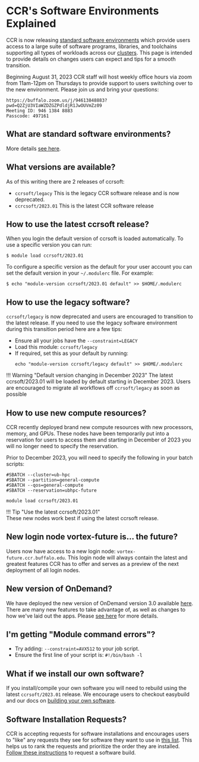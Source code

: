 # CCR's Software Environments Explained  

CCR is now releasing [standard software environments](../software/releases.md) which
provide users access to a large suite of software programs, libraries, and
toolchains supporting all types of workloads across our [clusters](../hpc/clusters.md).
This page is intended to provide details on changes users can expect and tips
for a smooth transition.

Beginning August 31, 2023 CCR staff will host weekly office hours via zoom from
11am-12pm on Thursdays to provide support to users switching over to the new
environment.  Please join us and bring your questions:

```
https://buffalo.zoom.us/j/94613848883?pwd=Q2ZjU3VIaWZDZGZPdldjR1JwOUVmZz09 
Meeting ID: 946 1384 8883 
Passcode: 497161 
```

## What are standard software environments?

More details [see here](../software/releases.md).

## What versions are available?

As of this writing there are 2 releases of ccrsoft:

- `ccrsoft/legacy` This is the legacy CCR software release and is now deprecated. 
- `ccrcsoft/2023.01` This is the latest CCR software release

## How to use the latest ccrsoft release?

When you login the default version of ccrsoft is loaded automatically. To use a
specific version you can run:

```
$ module load ccrsoft/2023.01
```

To configure a specific version as the default for your user account you can
set the default version in your `~/.modulerc` file. For example: 

```
$ echo "module-version ccrsoft/2023.01 default" >> $HOME/.modulerc
```

## How to use the legacy software?

`ccrsoft/legacy` is now deprecated and users are encouraged to transition to
the latest release. If you need to use the legacy software environment  during
this transition period here are a few tips:

- Ensure all your jobs have the `--constraint=LEGACY`
- Load this module: `ccrsoft/legacy`
- If required, set this as your default by running:
  ```
  echo "module-version ccrsoft/legacy default" >> $HOME/.modulerc
  ```

!!! Warning "Default version changing in December 2023"
    The latest ccrsoft/2023.01 will be loaded by default starting in December
    2023. Users are encouraged to migrate all workflows off `ccrsoft/legacy` as
    soon as possible

## How to use new compute resources?

CCR recently deployed brand new compute resources with new processors, memory,
and GPUs. These nodes have been temporarily put into a reservation for users to
access them and starting in December of 2023 you will no longer need to specify
the reservation. 

Prior to December 2023, you will need to specify the following in your batch
scripts: 

```
#SBATCH --cluster=ub-hpc
#SBATCH --partition=general-compute
#SBATCH --qos=general-compute
#SBATCH --reservation=ubhpc-future

module load ccrsoft/2023.01
```

!!! Tip "Use the latest ccrsoft/2023.01"  
    These new nodes work best if using the latest ccrsoft release. 

## New login node vortex-future is... the future?

Users now have access to a new login node: `vortex-future.ccr.buffalo.edu`.
This login node will always contain the latest and greatest features CCR has to
offer and serves as a preview of the next deployment of all login nodes. 

## New version of OnDemand?

We have deployed the new version of OnDemand version 3.0 available [here](https://ondemand.ccr.buffalo.edu).
There are many new features to take advantage of, as well as changes to how we've laid out the apps.
Please [see here](../howto/ondemand.md) for more details.

## I'm getting "Module command errors"?  

- Try adding: `--constraint=AVX512` to your job script.
- Ensure the first line of your script is: `#!/bin/bash -l`

## What if we install our own software?

If you install/compile your own software you will need to rebuild using the
latest `ccrsoft/2023.01` release. We encourage users to checkout easybuild and
our docs on [building your own software](../software/building.md).

## Software Installation Requests?

CCR is accepting requests for software installations and encourages users to
"like" any requests they see for software they want to use in [this list](https://github.com/ubccr/software-layer/issues).
This helps us to rank the requests and prioritize the order they are installed. 
[Follow these instructions](../software/building.md#software-build-requests) to request a
software build. 
